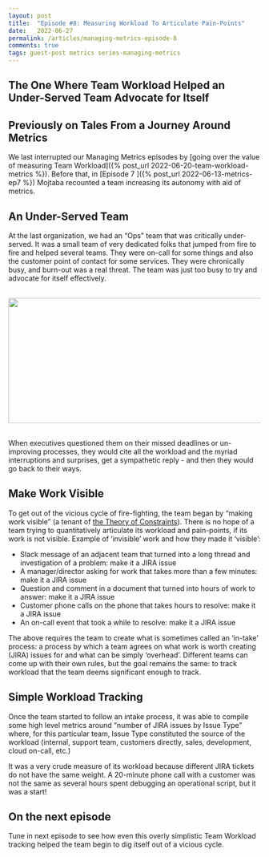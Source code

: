 ```yaml
---
layout: post
title:  "Episode #8: Measuring Workload To Articulate Pain-Points"
date:   2022-06-27
permalink: /articles/managing-metrics-episode-8
comments: true
tags: guest-post metrics series-managing-metrics
---
```


## The One Where Team Workload Helped an Under-Served Team Advocate for Itself

## Previously on Tales From a Journey Around Metrics

We last interrupted our Managing Metrics episodes by [going over the value of measuring Team Workload]({% post_url 2022-06-20-team-workload-metrics %}). Before that, in [Episode 7 ]({% post_url 2022-06-13-metrics-ep7 %}) Mojtaba recounted a team increasing its autonomy with aid of metrics. 

## An Under-Served Team

At the last organization, we had an “Ops” team that was critically under-served. It was a small team of very dedicated folks that jumped from fire to fire and helped several teams. They were on-call for some things and also the customer point of contact for some services. They were chronically busy, and burn-out was a real threat. The team was just too busy to try and advocate for itself effectively.

<br>

<div id="blog-photo">
	<img src="https://cdn.zappy.app/cf2280553c82dcbed4ca886c7327b354.png" alt="" width="600" height="250">
</div>

<br>

When executives questioned them on their missed deadlines or un-improving processes, they would cite all the workload and the myriad interruptions and surprises, get a sympathetic reply - and then they would go back to their ways. 

## Make Work Visible

To get out of the vicious cycle of fire-fighting, the team began by “making work visible” (a tenant of [the Theory of Constraints](https://www.leanproduction.com/theory-of-constraints/)). There is no hope of a team trying to quantitatively articulate its workload and pain-points, if its work is not visible. Example of ‘invisible’ work and how they made it ‘visible’:

- Slack message of an adjacent team that turned into a long thread and investigation of a problem: make it a JIRA issue
- A manager/director asking for work that takes more than a few minutes: make it a JIRA issue
- Question and comment in a document that turned into hours of work to answer: make it a JIRA issue
- Customer phone calls on the phone that takes hours to resolve: make it a JIRA issue
- An on-call event that took a while to resolve: make it a JIRA issue

The above requires the team to create what is sometimes called an ‘in-take’ process: a process by which a team agrees on what work is worth creating (JIRA) issues for and what can be simply ‘overhead’. Different teams can come up with their own rules, but the goal remains the same: to track workload that the team deems significant enough to track. 

## Simple Workload Tracking

Once the team started to follow an intake process, it was able to compile some high level metrics around “number of JIRA issues by Issue Type” where, for this particular team, Issue Type constituted the source of the workload (internal, support team, customers directly, sales, development, cloud on-call, etc.) 

It was a very crude measure of its workload because different JIRA tickets do not have the same weight. A 20-minute phone call with a customer was not the same as several hours spent debugging an operational script, but it was a start!

## On the next episode

Tune in next episode to see how even this overly simplistic Team Workload tracking helped the team begin to dig itself out of a vicious cycle.